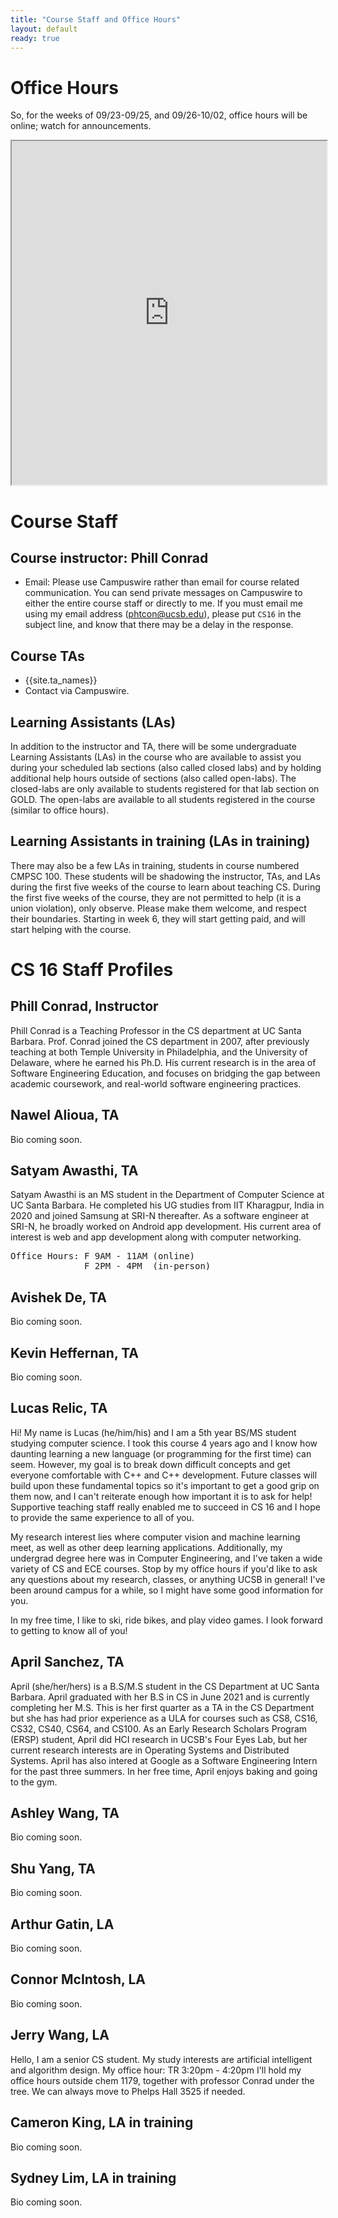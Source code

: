 ```yaml
---
title: "Course Staff and Office Hours"
layout: default
ready: true
---
```




<style>
 iframe { width: 100%; height: 550px; }
</style>


# Office Hours

So, for the weeks of 09/23-09/25, and 09/26-10/02, office hours will be online; watch for announcements.


<iframe src="https://docs.google.com/spreadsheets/d/e/2PACX-1vTM1dLqCdZP8OmtsbsqgePxjGU0xE_Fvu_2S54pd9LiyxgtrrJA6VGal_gSrPx6rWE_vgS5fcoqItOj/pubhtml?gid=993902465&amp;single=true&amp;widget=true&amp;headers=false"></iframe>


# Course Staff<a name="staff"></a>

## Course instructor: Phill Conrad

* Email: Please use Campuswire rather than email for course related communication.  You can send private messages on Campuswire to either the entire course staff or directly to me. If you must email me using my email address (phtcon@ucsb.edu), please put `CS16` in the subject line, and know that there may be a delay in the response. 
 

## Course TAs
* {{site.ta_names}}
* Contact via Campuswire.

## Learning Assistants (LAs)
In addition to the instructor and TA, there will be some undergraduate Learning Assistants (LAs) in the course who are available to assist you during your scheduled lab sections (also called closed labs) and by holding additional help hours outside of sections (also called open-labs). The closed-labs are only available to students registered for that lab section on GOLD. The open-labs are available to all students registered in the course (similar to office hours). 

## Learning Assistants in training (LAs in training)

There may also be a few LAs in training, students in course numbered CMPSC 100.  These students will be shadowing the instructor, TAs, and LAs during the first five weeks of the course to learn about teaching CS.  During the first five weeks of the course, they are not permitted to help (it is a union violation), only observe.  Please make them welcome, and respect their boundaries.  Starting in week 6, they will start getting paid, and will start helping with the course.

# CS 16 Staff Profiles

## Phill Conrad, Instructor

Phill Conrad is a Teaching Professor in the CS department at UC Santa
Barbara.  Prof. Conrad joined the CS department in 2007, after
previously teaching at both Temple University in Philadelphia, and the
University of Delaware, where he earned his Ph.D.  His current
research is in the area of Software Engineering Education, and focuses
on bridging the gap between academic coursework, and real-world
software engineering practices.

## Nawel Alioua, TA

Bio coming soon.

## Satyam Awasthi, TA

Satyam Awasthi is an MS student in the Department of Computer Science at UC Santa Barbara. He completed his UG studies from IIT Kharagpur, India in 2020 and joined Samsung at SRI-N thereafter. As a software engineer at SRI-N, he broadly worked on Android app development. His current area of interest is web and app development along with computer networking.
<pre>
Office Hours: F 9AM - 11AM (online)
              F 2PM - 4PM  (in-person)
</pre>

## Avishek De, TA

Bio coming soon.


## Kevin Heffernan, TA

Bio coming soon.


## Lucas Relic, TA

Hi! My name is Lucas (he/him/his) and I am a 5th year BS/MS student studying computer science. I took this course 4 years ago and I know how daunting learning a new language (or programming for the first time) can seem. However, my goal is to break down difficult concepts and get everyone comfortable with C++ and C++ development. Future classes will build upon these fundamental topics so it's important to get a good grip on them now, and I can't reiterate enough how important it is to ask for help! Supportive teaching staff really enabled me to succeed in CS 16 and I hope to provide the same experience to all of you.

My research interest lies where computer vision and machine learning meet, as well as other deep learning applications. Additionally, my undergrad degree here was in Computer Engineering, and I've taken a wide variety of CS and ECE courses. Stop by my office hours if you'd like to ask any questions about my research, classes, or anything UCSB in general! I've been around campus for a while, so I might have some good information for you.

In my free time, I like to ski, ride bikes, and play video games. I look forward to getting to know all of you!

## April Sanchez, TA

April (she/her/hers) is a B.S/M.S student in the CS Department at UC Santa Barbara. April graduated with her B.S in CS in June 2021 and is currently completing her M.S. This is her first quarter as a TA in the CS Department but she has had prior experience as a ULA for courses such as CS8, CS16, CS32, CS40, CS64, and CS100. As an Early Research Scholars Program (ERSP) student, April did HCI research in UCSB's Four Eyes Lab, but her current research interests are in Operating Systems and Distributed Systems. April has also intered at Google as a Software Engineering Intern for the past three summers. In her free time, April enjoys baking and going to the gym.


## Ashley Wang, TA

Bio coming soon.


## Shu Yang, TA

Bio coming soon.


## Arthur Gatin, LA

Bio coming soon.

<div style="clear:both;"></div>

## Connor McIntosh, LA

Bio coming soon.


## Jerry Wang, LA


Hello, I am a senior CS student. My study interests are artificial intelligent and algorithm design.
My office hour: TR 3:20pm - 4:20pm
I'll hold my office hours outside chem 1179, together with professor Conrad under the tree. We can always move to Phelps Hall 3525 if needed.


## Cameron King, LA in training

Bio coming soon.


## Sydney Lim, LA in training

Bio coming soon.


